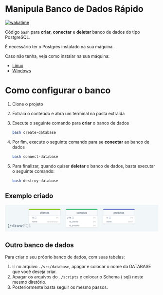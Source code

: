 # Manipula Banco de Dados Rápido
[![wakatime](https://wakatime.com/badge/user/04459a42-f0a6-4019-ad90-9558a7c04b39/project/018c3a26-8f43-4a6b-bf8b-0c596112d7c9.svg)](https://wakatime.com/badge/user/04459a42-f0a6-4019-ad90-9558a7c04b39/project/018c3a26-8f43-4a6b-bf8b-0c596112d7c9)

Código `bash` para **criar**, **conectar** e **deletar** banco de dados do tipo PostgreSQL.

É necessário ter o Postgres instalado na sua máquina.

Caso não tenha, veja como instalar na sua máquina:

- [Linux](https://www.digitalocean.com/community/tutorials/how-to-install-postgresql-on-ubuntu-20-04-quickstart-pt)
- [Windows](https://learn.microsoft.com/pt-br/windows/wsl/tutorials/wsl-database#install-postgresql)

# Como configurar o banco

1. Clone o projeto
2. Extraia o conteúdo e abra um terminal na pasta extraída
3. Execute o seguinte comando para **criar** o banco de dados
    
    ```bash
    bash create-database
    ```
    
4. Por fim, execute o seguinte comando para se **conectar** ao banco de dados
    
    ```bash
    bash connect-database
    ```
    
5. Para finalizar, quando quiser **deletar** o banco de dados, basta executar o seguinte comando:
    
    ```bash
    bash destroy-database
    ```
    

## Exemplo criado

![drawSQL-ver-export-2023-12-05.png](images/drawSQL-ver-export-2023-12-05.png)

## Outro banco de dados

Para criar o seu próprio banco de dados, com suas tabelas:
1. Ir no arquivo `./src/database`, apagar e colocar o nome da DATABASE que você deseja criar.
2. Apagar os arquivos do `./scripts` e colocar o Schema (.sql) neste mesmo diretório. 
3. Posteriormente basta seguir os mesmo passos.
